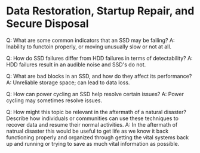 # Data Restoration, Startup Repair, and Secure Disposal

Q: What are some common indicators that an SSD may be failing?
A: Inability to functoin properly, or moving unusually slow or not at all.

Q: How do SSD failures differ from HDD failures in terms of detectability?
A: HDD failures result in an audible noise and SSD's do not.


Q: What are bad blocks in an SSD, and how do they affect its performance?
A: Unreliable storage space; can lead to data loss.

Q: How can power cycling an SSD help resolve certain issues?
A: Power cycling may sometimes resolve issues. 


Q: How might this topic be relevant in the aftermath of a natural disaster? Describe how individuals or communities can use these techniques to recover data and resume their normal activities.
A: In the aftermath of natrual disaster this would be useful to get life as we know it back functioning properly and organized through getting the vital systems back up and running or trying to save as much vital information as possible. 